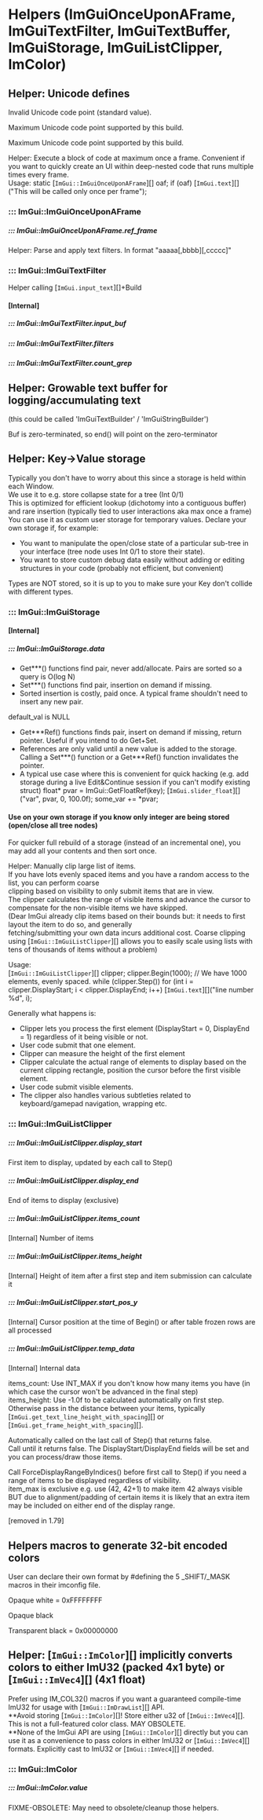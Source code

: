 # Helpers (ImGuiOnceUponAFrame, ImGuiTextFilter, ImGuiTextBuffer, ImGuiStorage, ImGuiListClipper, ImColor)  

## Helper: Unicode defines  
 Invalid Unicode code point (standard value).  

 Maximum Unicode code point supported by this build.  

 Maximum Unicode code point supported by this build.  

Helper: Execute a block of code at maximum once a frame. Convenient if you want to quickly create an UI within deep-nested code that runs multiple times every frame.  
Usage: static [`ImGui::ImGuiOnceUponAFrame`][] oaf; if (oaf) [`ImGui.text`][]("This will be called only once per frame");  

### ::: ImGui::ImGuiOnceUponAFrame

##### ::: ImGui::ImGuiOnceUponAFrame.ref_frame

Helper: Parse and apply text filters. In format "aaaaa[,bbbb][,ccccc]"  

### ::: ImGui::ImGuiTextFilter

 Helper calling [`ImGui.input_text`][]+Build  

#### [Internal]  

##### ::: ImGui::ImGuiTextFilter.input_buf

##### ::: ImGui::ImGuiTextFilter.filters

##### ::: ImGui::ImGuiTextFilter.count_grep

## Helper: Growable text buffer for logging/accumulating text  
(this could be called 'ImGuiTextBuilder' / 'ImGuiStringBuilder')  

 Buf is zero-terminated, so end() will point on the zero-terminator  

## Helper: Key->Value storage  
Typically you don't have to worry about this since a storage is held within each Window.  
We use it to e.g. store collapse state for a tree (Int 0/1)  
This is optimized for efficient lookup (dichotomy into a contiguous buffer) and rare insertion (typically tied to user interactions aka max once a frame)  
You can use it as custom user storage for temporary values. Declare your own storage if, for example:  

- You want to manipulate the open/close state of a particular sub-tree in your interface (tree node uses Int 0/1 to store their state).
- You want to store custom debug data easily without adding or editing structures in your code (probably not efficient, but convenient)

Types are NOT stored, so it is up to you to make sure your Key don't collide with different types.  

### ::: ImGui::ImGuiStorage

#### [Internal]  

##### ::: ImGui::ImGuiStorage.data

- Get***() functions find pair, never add/allocate. Pairs are sorted so a query is O(log N)
- Set***() functions find pair, insertion on demand if missing.
- Sorted insertion is costly, paid once. A typical frame shouldn't need to insert any new pair.

 default_val is NULL  

- Get***Ref() functions finds pair, insert on demand if missing, return pointer. Useful if you intend to do Get+Set.
- References are only valid until a new value is added to the storage. Calling a Set***() function or a Get***Ref() function invalidates the pointer.
- A typical use case where this is convenient for quick hacking (e.g. add storage during a live Edit&Continue session if you can't modify existing struct)
     float* pvar = ImGui::GetFloatRef(key); [`ImGui.slider_float`][]("var", pvar, 0, 100.0f); some_var += *pvar;

#### Use on your own storage if you know only integer are being stored (open/close all tree nodes)  

For quicker full rebuild of a storage (instead of an incremental one), you may add all your contents and then sort once.  

Helper: Manually clip large list of items.  
If you have lots evenly spaced items and you have a random access to the list, you can perform coarse  
clipping based on visibility to only submit items that are in view.  
The clipper calculates the range of visible items and advance the cursor to compensate for the non-visible items we have skipped.  
(Dear ImGui already clip items based on their bounds but: it needs to first layout the item to do so, and generally  
 fetching/submitting your own data incurs additional cost. Coarse clipping using [`ImGui::ImGuiListClipper`][] allows you to easily
 scale using lists with tens of thousands of items without a problem)

Usage:  
  [`ImGui::ImGuiListClipper`][] clipper;
  clipper.Begin(1000);         // We have 1000 elements, evenly spaced.
  while (clipper.Step())
      for (int i = clipper.DisplayStart; i < clipper.DisplayEnd; i++)
          [`ImGui.text`][]("line number %d", i);

Generally what happens is:  

- Clipper lets you process the first element (DisplayStart = 0, DisplayEnd = 1) regardless of it being visible or not.
- User code submit that one element.
- Clipper can measure the height of the first element
- Clipper calculate the actual range of elements to display based on the current clipping rectangle, position the cursor before the first visible element.
- User code submit visible elements.
- The clipper also handles various subtleties related to keyboard/gamepad navigation, wrapping etc.

### ::: ImGui::ImGuiListClipper

##### ::: ImGui::ImGuiListClipper.display_start

 First item to display, updated by each call to Step()  

##### ::: ImGui::ImGuiListClipper.display_end

 End of items to display (exclusive)  

##### ::: ImGui::ImGuiListClipper.items_count

 [Internal] Number of items  

##### ::: ImGui::ImGuiListClipper.items_height

 [Internal] Height of item after a first step and item submission can calculate it  

##### ::: ImGui::ImGuiListClipper.start_pos_y

 [Internal] Cursor position at the time of Begin() or after table frozen rows are all processed  

##### ::: ImGui::ImGuiListClipper.temp_data

 [Internal] Internal data  

items_count: Use INT_MAX if you don't know how many items you have (in which case the cursor won't be advanced in the final step)  
items_height: Use -1.0f to be calculated automatically on first step. Otherwise pass in the distance between your items, typically [`ImGui.get_text_line_height_with_spacing`][] or [`ImGui.get_frame_height_with_spacing`][].  

 Automatically called on the last call of Step() that returns false.  
 Call until it returns false. The DisplayStart/DisplayEnd fields will be set and you can process/draw those items.  

Call ForceDisplayRangeByIndices() before first call to Step() if you need a range of items to be displayed regardless of visibility.  
 item_max is exclusive e.g. use (42, 42+1) to make item 42 always visible BUT due to alignment/padding of certain items it is likely that an extra item may be included on either end of the display range.  

 [removed in 1.79]  

## Helpers macros to generate 32-bit encoded colors  
User can declare their own format by #defining the 5 _SHIFT/_MASK macros in their imconfig file.  

 Opaque white = 0xFFFFFFFF  

 Opaque black  

 Transparent black = 0x00000000  

## Helper: [`ImGui::ImColor`][] implicitly converts colors to either ImU32 (packed 4x1 byte) or [`ImGui::ImVec4`][] (4x1 float)  
Prefer using IM_COL32() macros if you want a guaranteed compile-time ImU32 for usage with [`ImGui::ImDrawList`][] API.  
**Avoid storing [`ImGui::ImColor`][]! Store either u32 of [`ImGui::ImVec4`][]. This is not a full-featured color class. MAY OBSOLETE.  
**None of the ImGui API are using [`ImGui::ImColor`][] directly but you can use it as a convenience to pass colors in either ImU32 or [`ImGui::ImVec4`][] formats. Explicitly cast to ImU32 or [`ImGui::ImVec4`][] if needed.  

### ::: ImGui::ImColor

##### ::: ImGui::ImColor.value

FIXME-OBSOLETE: May need to obsolete/cleanup those helpers.  


